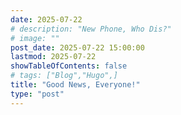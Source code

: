 ```yaml
---
date: 2025-07-22
# description: "New Phone, Who Dis?"
# image: ""
post_date: 2025-07-22 15:00:00
lastmod: 2025-07-22
showTableOfContents: false
# tags: ["Blog","Hugo",]
title: "Good News, Everyone!"
type: "post"
---
```

